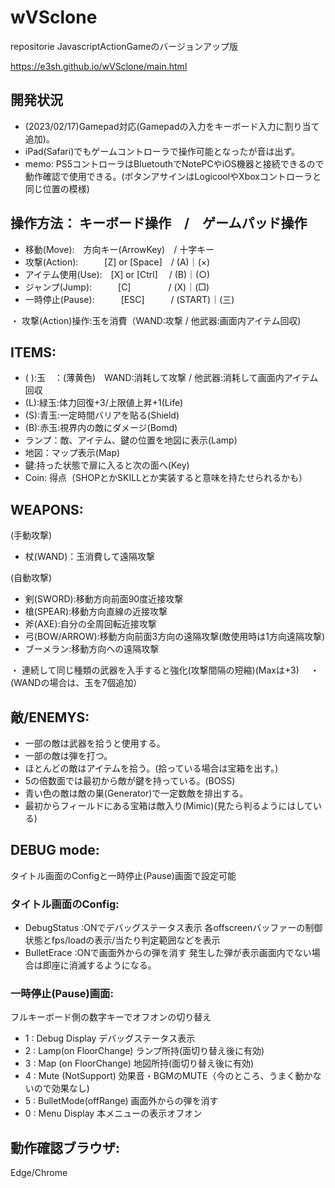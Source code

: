 # wVSclone
repositorie JavascriptActionGameのバージョンアップ版

https://e3sh.github.io/wVSclone/main.html

## 開発状況
- (2023/02/17)Gamepad対応(Gamepadの入力をキーボード入力に割り当て追加)。
- iPad(Safari)でもゲームコントローラで操作可能となったが音は出ず。
- memo: PS5コントローラはBluetouthでNotePCやiOS機器と接続できるので動作確認で使用できる。(ボタンアサインはLogicoolやXboxコントローラと同じ位置の模様)

## 操作方法： キーボード操作　/　ゲームパッド操作
- 移動(Move):　方向キー(ArrowKey)　/ 十字キー
- 攻撃(Action):　　　[Z] or [Space]　/ (A)｜(×) 　
- アイテム使用(Use):　[X] or [Ctrl]　 / (B)｜(○)
- ジャンプ(Jump):　　　[C]　　　　 / (X)｜(□)
- 一時停止(Pause):　　　[ESC]　　　/ (START)｜(三)  

・ 攻撃(Action)操作:玉を消費（WAND:攻撃 / 他武器:画面内アイテム回収)

## ITEMS:
- ( ):玉　：(薄黄色)　WAND:消耗して攻撃 / 他武器:消耗して画面内アイテム回収
- (L):緑玉:体力回復+3/上限値上昇+1(Life)
- (S):青玉:一定時間バリアを貼る(Shield)
- (B):赤玉:視界内の敵にダメージ(Bomd)
- ランプ：敵、アイテム、鍵の位置を地図に表示(Lamp)
- 地図：マップ表示(Map)
- 鍵:持った状態で扉に入ると次の面へ(Key)
- Coin: 得点（SHOPとかSKILLとか実装すると意味を持たせられるかも）

## WEAPONS:
(手動攻撃)
- 杖(WAND)：玉消費して遠隔攻撃
　
 
(自動攻撃)
- 剣(SWORD):移動方向前面90度近接攻撃　
- 槍(SPEAR):移動方向直線の近接攻撃　
- 斧(AXE):自分の全周回転近接攻撃　
- 弓(BOW/ARROW):移動方向前面3方向の遠隔攻撃(敵使用時は1方向遠隔攻撃)　
- ブーメラン:移動方向への遠隔攻撃　

・ 連続して同じ種類の武器を入手すると強化(攻撃間隔の短縮)(Maxは+3)　
・ (WANDの場合は、玉を7個追加）

## 敵/ENEMYS:
- 一部の敵は武器を拾うと使用する。
- 一部の敵は弾を打つ。
- ほとんどの敵はアイテムを拾う。(拾っている場合は宝箱を出す。)
- 5の倍数面では最初から敵が鍵を持っている。(BOSS)
- 青い色の敵は敵の巣(Generator)で一定数敵を排出する。
- 最初からフィールドにある宝箱は敵入り(Mimic)(見たら判るようにはしている)

## DEBUG mode:
タイトル画面のConfigと一時停止(Pause)画面で設定可能

### タイトル画面のConfig:
- DebugStatus :ONでデバッグステータス表示
  各offscreenバッファーの制御状態とfps/loadの表示/当たり判定範囲などを表示
- BulletErace :ONで画面外からの弾を消す
  発生した弾が表示画面内でない場合は即座に消滅するようになる。


### 一時停止(Pause)画面:
フルキーボード側の数字キーでオフオンの切り替え
　
- 1 : Debug Display        デバッグステータス表示　    
- 2 : Lamp(on FloorChange) ランプ所持(面切り替え後に有効) 　
- 3 : Map (on FloorChange) 地図所持(面切り替え後に有効)　 
- 4 : Mute (NotSupport)    効果音・BGMのMUTE（今のところ、うまく動かないので効果なし) 　
- 5 : BulletMode(offRange) 画面外からの弾を消す　 
- 0 : Menu Display         本メニューの表示オフオン 　
  
## 動作確認ブラウザ: 
Edge/Chrome
